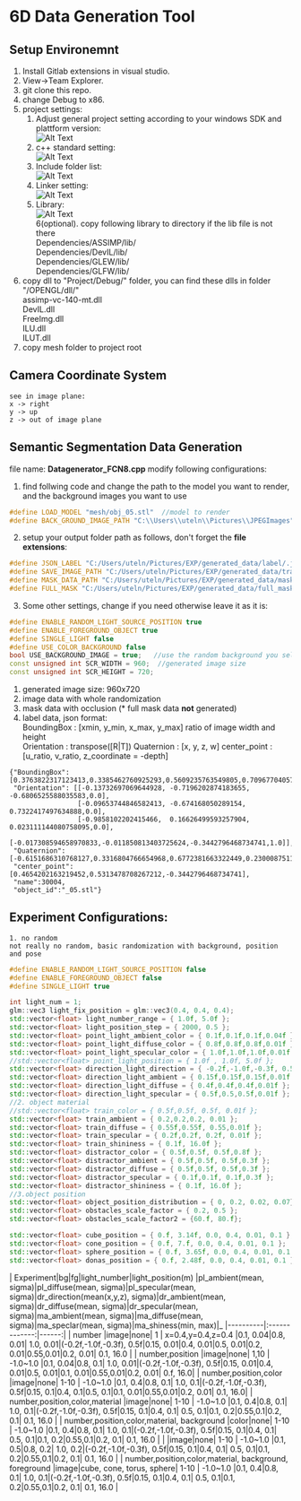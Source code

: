 # 6D Data Generation Tool

## Setup Environemnt
1. Install Gitlab extensions in visual studio.
2. View->Team Explorer.
3. git clone this repo.
4. change Debug to x86.
5. project settings: <br />
    1. Adjust general project setting according to your windows SDK and plattform version: <br />
	![Alt Text](OPENGL/read_me/general_setting.png) <br />
    2. c++ standard setting: <br />
	![Alt Text](OPENGL/read_me/cpp_setting.png) <br />    
	3. Include folder list: <br />
	![Alt Text](OPENGL/read_me/include_list.png) <br />
	4. Linker setting: <br />
    ![Alt Text](OPENGL/read_me/linker.png) <br />
	5. Library: <br />
    ![Alt Text](OPENGL/read_me/lib.png) <br />
6(optional). copy following library to directory if the lib file is not there<br />
	Dependencies/ASSIMP/lib/<br />
	Dependencies/DevIL/lib/<br />
	Dependencies/GLEW/lib/<br />
	Dependencies/GLFW/lib/<br />
7. copy dll to "Project/Debug/" folder, you can find these dlls in folder "/OPENGL/dll/" <br />
	assimp-vc-140-mt.dll<br />
	DevIL.dll<br />
	FreeImg.dll<br />
	ILU.dll<br />
	ILUT.dll<br />
8. copy mesh folder to project root


## Camera Coordinate System
    see in image plane:
    x -> right
    y -> up
    z -> out of image plane

## Semantic Segmentation Data Generation
file name: <b>Datagenerator_FCN8.cpp</b> modify following configurations:<br />
1. find follwing code and change the path to the model you want to render, and the background images you want to use<br />
```cpp
#define LOAD_MODEL "mesh/obj_05.stl"  //model to render
#define BACK_GROUND_IMAGE_PATH "C:\\Users\\uteln\\Pictures\\JPEGImages" //background images
```
2. setup your output folder path as follows, don't forget the <b>file extensions</b>:<br />
```cpp
#define JSON_LABEL "C:/Users/uteln/Pictures/EXP/generated_data/label/.json"
#define SAVE_IMAGE_PATH "C:/Users/uteln/Pictures/EXP/generated_data/training_data/.jpg"  
#define MASK_DATA_PATH "C:/Users/uteln/Pictures/EXP/generated_data/mask_data/.jpg"
#define FULL_MASK "C:/Users/uteln/Pictures/EXP/generated_data/full_mask/.jpg"
```
3. Some other settings, change if you need otherwise leave it as it is:<br />
```cpp
#define ENABLE_RANDOM_LIGHT_SOURCE_POSITION true
#define ENABLE_FOREGROUND_OBJECT true
#define SINGLE_LIGHT false
#define USE_COLOR_BACKGROUND false
bool USE_BACKGROUND_IMAGE = true;   //use the random background you select
const unsigned int SCR_WIDTH = 960;  //generated image size
const unsigned int SCR_HEIGHT = 720;
```



1. generated image size: 960x720
2. image data with whole randomization
3. mask data with occlusion (* full mask data **not** generated)
4. label data, json format: <br />
    BoundingBox : [xmin, y_min, x_max, y_max]  ratio of image width and height<br />
    Orientation : transpose([R|T])
    Quaternion : [x, y, z, w]
    center_point : [u_ratio, v_ratio, z_coordinate = -depth]
```
{"BoundingBox": [0.3763822317123413,0.3385462760925293,0.5609235763549805,0.7096770405769348],
 "Orientation": [[-0.13732697069644928, -0.7196202874183655, -0.6806525588035583,0.0],
                 [-0.09653744846582413, -0.674168050289154,  0.7322417497634888,0.0],
                 [-0.9858102202415466,  0.16626499593257904, 0.023111144080758095,0.0],
                 [-0.017308594658970833,-0.011850813403725624,-0.3442796468734741,1.0]],
 "Quaternion":   [-0.6151686310768127,0.3316804766654968,0.6772381663322449,0.23000875115394592],
 "center_point": [0.4654202163219452,0.5313478708267212,-0.3442796468734741],
 "name":30004,
 "object_id":"_05.stl"}

```









## Experiment Configurations:
    1. no random
    not really no random, basic randomization with background, position and pose
    
    
```c++
#define ENABLE_RANDOM_LIGHT_SOURCE_POSITION false
#define ENABLE_FOREGROUND_OBJECT false
#define SINGLE_LIGHT true

int light_num = 1;
glm::vec3 light_fix_position = glm::vec3(0.4, 0.4, 0.4);
std::vector<float> light_number_range = { 1.0f, 5.0f };						    //minimum>=2	maximum
std::vector<float> light_position_step = { 2000, 0.5 };						    //step_number, step_size, x,y,z min=-step_size and max=step_size
std::vector<float> point_light_ambient_color = { 0.1f,0.1f,0.1f,0.04f };     //{ 0.08f,0.08f,0.08f,0.4f };	// r mean, g mean, b mean, sigma  last change step, 0.1,0.2...
std::vector<float> point_light_diffuse_color = { 0.8f,0.8f,0.8f,0.01f };	    //
std::vector<float> point_light_specular_color = { 1.0f,1.0f,1.0f,0.01f };
//std::vector<float> point_light_position = { 1.0f , 1.0f, 5.0f };			    //start position, step size, end position (meter)
std::vector<float> direction_light_direction = { -0.2f,-1.0f,-0.3f, 0.5f };     //
std::vector<float> direction_light_ambient = { 0.15f,0.15f,0.15f,0.01f };
std::vector<float> direction_light_diffuse = { 0.4f,0.4f,0.4f,0.01f };
std::vector<float> direction_light_specular = { 0.5f,0.5,0.5f,0.01f };
//2. object material	
//std::vector<float> train_color = { 0.5f,0.5f, 0.5f, 0.01f };
std::vector<float> train_ambient = { 0.2,0.2,0.2, 0.01 };                      //{ 0.1f,0.1f, 0.1, 0.01f };
std::vector<float> train_diffuse = { 0.55f,0.55f, 0.55,0.01f };
std::vector<float> train_specular = { 0.2f,0.2f, 0.2f, 0.01f };
std::vector<float> train_shininess = { 0.1f, 16.0f };						       //minimum, maximum
std::vector<float> distractor_color = { 0.5f,0.5f, 0.5f,0.8f };
std::vector<float> distractor_ambient = { 0.5f,0.5f, 0.5f,0.3f };
std::vector<float> distractor_diffuse = { 0.5f,0.5f, 0.5f,0.3f };
std::vector<float> distractor_specular = { 0.1f,0.1f, 0.1f,0.3f };
std::vector<float> distractor_shininess = { 0.1f, 16.0f };
//3.object position
std::vector<float> object_position_distribution = { 0, 0.2, 0.02, 0.07};	      //xy_mean, z_mean, xy_sigma, z_sigma
std::vector<float> obstacles_scale_factor = { 0.2, 0.5 };						   //minimum maximum
std::vector<float> obstacles_scale_factor2 = {60.f, 80.f};

std::vector<float> cube_position = { 0.f, 3.14f, 0.0, 0.4, 0.01, 0.1 };		   //angle min,max, traslation xy_mean, z_mean, xy_sigma, z_sigma	
std::vector<float> cone_position = { 0.f, 7.f, 0.0, 0.4, 0.01, 0.1 };
std::vector<float> sphere_position = { 0.f, 3.65f, 0.0, 0.4, 0.01, 0.1 };
std::vector<float> donas_position = { 0.f, 2.48f, 0.0, 0.4, 0.01, 0.1 };
```
| Experiment|bg|fg|light_number|light_position(m) |pl_ambient(mean, sigma)|pl_diffuse(mean, sigma)|pl_specular(mean, sigma)|dr_direction(mean(x,y,z), sigma)|dr_ambient(mean, sigma)|dr_diffuse(mean, sigma)|dr_specular(mean, sigma)|ma_ambient(mean, sigma)|ma_diffuse(mean, sigma)|ma_speclar(mean, sigma)|ma_shiness(min, max)|_
|----------|:-------------:|------:|
| number |image|none|  1 | x=0.4,y=0.4,z=0.4 |0.1, 0.04|0.8, 0.01| 1.0, 0.01|(-0.2f,-1.0f,-0.3f), 0.5f|0.15, 0.01|0.4, 0.01|0.5, 0.01|0.2, 0.01|0.55,0.01|0.2, 0.01| 0.1, 16.0 |
| number,position |image|none|    1,10   |  -1.0~1.0 |0.1, 0.04|0.8, 0.1| 1.0, 0.01|(-0.2f,-1.0f,-0.3f), 0.5f|0.15, 0.01|0.4, 0.01|0.5, 0.01|0.1, 0.01|0.55,0.01|0.2, 0.01| 0.f, 16.0| 
| number,position,color |image|none| 1-10 |    -1.0~1.0 |0.1, 0.4|0.8, 0.1| 1.0, 0.1|(-0.2f,-1.0f,-0.3f), 0.5f|0.15, 0.1|0.4, 0.1|0.5, 0.1|0.1, 0.01|0.55,0.01|0.2, 0.01| 0.1, 16.0|
| number,position,color,material |image|none| 1-10 | -1.0~1.0 |0.1, 0.4|0.8, 0.1| 1.0, 0.1|(-0.2f,-1.0f,-0.3f), 0.5f|0.15, 0.1|0.4, 0.1| 0.5, 0.1|0.1, 0.2|0.55,0.1|0.2, 0.1| 0.1, 16.0 |
| number,position,color,material, background |color|none| 1-10 | -1.0~1.0 |0.1, 0.4|0.8, 0.1| 1.0, 0.1|(-0.2f,-1.0f,-0.3f), 0.5f|0.15, 0.1|0.4, 0.1| 0.5, 0.1|0.1, 0.2|0.55,0.1|0.2, 0.1| 0.1, 16.0 |
|  |image|none| 1-10 | -1.0~1.0 |0.1, 0.5|0.8, 0.2| 1.0, 0.2|(-0.2f,-1.0f,-0.3f), 0.5f|0.15, 0.1|0.4, 0.1| 0.5, 0.1|0.1, 0.2|0.55,0.1|0.2, 0.1| 0.1, 16.0 |
| number,position,color,material, background, foreground |image|cube, cone, torus, sphere| 1-10 | -1.0~1.0 |0.1, 0.4|0.8, 0.1| 1.0, 0.1|(-0.2f,-1.0f,-0.3f), 0.5f|0.15, 0.1|0.4, 0.1| 0.5, 0.1|0.1, 0.2|0.55,0.1|0.2, 0.1| 0.1, 16.0 |
